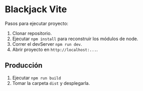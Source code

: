 # Blackjack Vite

Pasos para ejecutar proyecto:

1. Clonar repositorio.
2. Ejecutar ```npm install``` para reconstruir los módulos de node.
3. Correr el devServer ```npm run dev```.
4. Abrir proyecto en ```http://localhost:...```.

## Producción

1. Ejecutar ```npm run build```
2. Tomar la carpeta ```dist``` y desplegarla.
